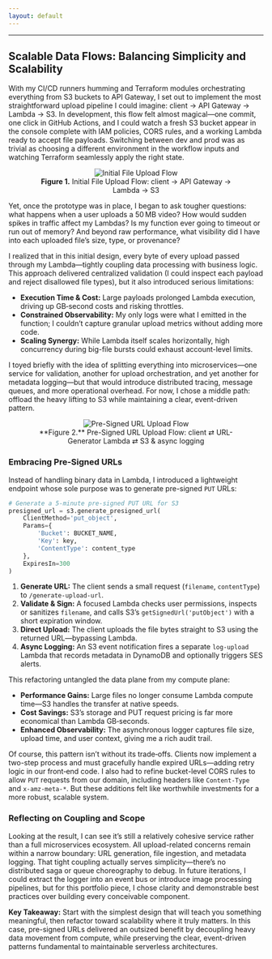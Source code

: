 ```yaml
---
layout: default
---
```

-----------------------------
## Scalable Data Flows: Balancing Simplicity and Scalability

With my CI/CD runners humming and Terraform modules orchestrating everything from S3 buckets to API Gateway, I set out to implement the most straightforward upload pipeline I could imagine: client → API Gateway → Lambda → S3. In development, this flow felt almost magical—one commit, one click in GitHub Actions, and I could watch a fresh S3 bucket appear in the console complete with IAM policies, CORS rules, and a working Lambda ready to accept file payloads. Switching between dev and prod was as trivial as choosing a different environment in the workflow inputs and watching Terraform seamlessly apply the right state.

<div align="center">
  <figure>
    <img src="{{ site.baseurl }}/assets/images/initial-upload-flow.png" alt="Initial File Upload Flow" />
    <figcaption><strong>Figure 1.</strong> Initial File Upload Flow: client → API Gateway → Lambda → S3</figcaption>
  </figure>
</div>



Yet, once the prototype was in place, I began to ask tougher questions: what happens when a user uploads a 50 MB video? How would sudden spikes in traffic affect my Lambdas? Is my function ever going to timeout or run out of memory? And beyond raw performance, what visibility did I have into each uploaded file’s size, type, or provenance?

I realized that in this initial design, every byte of every upload passed through my Lambda—tightly coupling data processing with business logic. This approach delivered centralized validation (I could inspect each payload and reject disallowed file types), but it also introduced serious limitations:

* **Execution Time & Cost:** Large payloads prolonged Lambda execution, driving up GB‑second costs and risking throttles.
* **Constrained Observability:** My only logs were what I emitted in the function; I couldn’t capture granular upload metrics without adding more code.
* **Scaling Synergy:** While Lambda itself scales horizontally, high concurrency during big-file bursts could exhaust account-level limits.

I toyed briefly with the idea of splitting everything into microservices—one service for validation, another for upload orchestration, and yet another for metadata logging—but that would introduce distributed tracing, message queues, and more operational overhead. For now, I chose a middle path: offload the heavy lifting to S3 while maintaining a clear, event-driven pattern.

<div align="center">
    <figure>
        <img src="{{ site.baseurl }}/assets/images/presigned-url-flow.png" alt="Pre-Signed URL Upload Flow" />
        <figcaption>**Figure 2.** Pre-Signed URL Upload Flow: client ⇄ URL-Generator Lambda ⇄ S3 & async logging</figcaption>
    </figure>
</div>



### Embracing Pre-Signed URLs

Instead of handling binary data in Lambda, I introduced a lightweight endpoint whose sole purpose was to generate pre-signed `PUT` URLs:

```python
# Generate a 5-minute pre-signed PUT URL for S3
presigned_url = s3.generate_presigned_url(
    ClientMethod='put_object',
    Params={
        'Bucket': BUCKET_NAME,
        'Key': key,
        'ContentType': content_type
    },
    ExpiresIn=300
)
```
1. **Generate URL:** The client sends a small request (`filename`, `contentType`) to `/generate-upload-url`.
2. **Validate & Sign:** A focused Lambda checks user permissions, inspects or sanitizes `filename`, and calls S3’s `getSignedUrl('putObject')` with a short expiration window.
3. **Direct Upload:** The client uploads the file bytes straight to S3 using the returned URL—bypassing Lambda.
4. **Async Logging:** An S3 event notification fires a separate `log-upload` Lambda that records metadata in DynamoDB and optionally triggers SES alerts.

This refactoring untangled the data plane from my compute plane:

* **Performance Gains:** Large files no longer consume Lambda compute time—S3 handles the transfer at native speeds.
* **Cost Savings:** S3’s storage and PUT request pricing is far more economical than Lambda GB‑seconds.
* **Enhanced Observability:** The asynchronous logger captures file size, upload time, and user context, giving me a rich audit trail.

Of course, this pattern isn’t without its trade‑offs. Clients now implement a two-step process and must gracefully handle expired URLs—adding retry logic in our front‑end code. I also had to refine bucket-level CORS rules to allow `PUT` requests from our domain, including headers like `Content-Type` and `x-amz-meta-*`. But these additions felt like worthwhile investments for a more robust, scalable system.

### Reflecting on Coupling and Scope

Looking at the result, I can see it’s still a relatively cohesive service rather than a full microservices ecosystem. All upload-related concerns remain within a narrow boundary: URL generation, file ingestion, and metadata logging. That tight coupling actually serves simplicity—there’s no distributed saga or queue choreography to debug. In future iterations, I could extract the logger into an event bus or introduce image processing pipelines, but for this portfolio piece, I chose clarity and demonstrable best practices over building every conceivable component.

**Key Takeaway:** Start with the simplest design that will teach you something meaningful, then refactor toward scalability where it truly matters. In this case, pre-signed URLs delivered an outsized benefit by decoupling heavy data movement from compute, while preserving the clear, event-driven patterns fundamental to maintainable serverless architectures.
